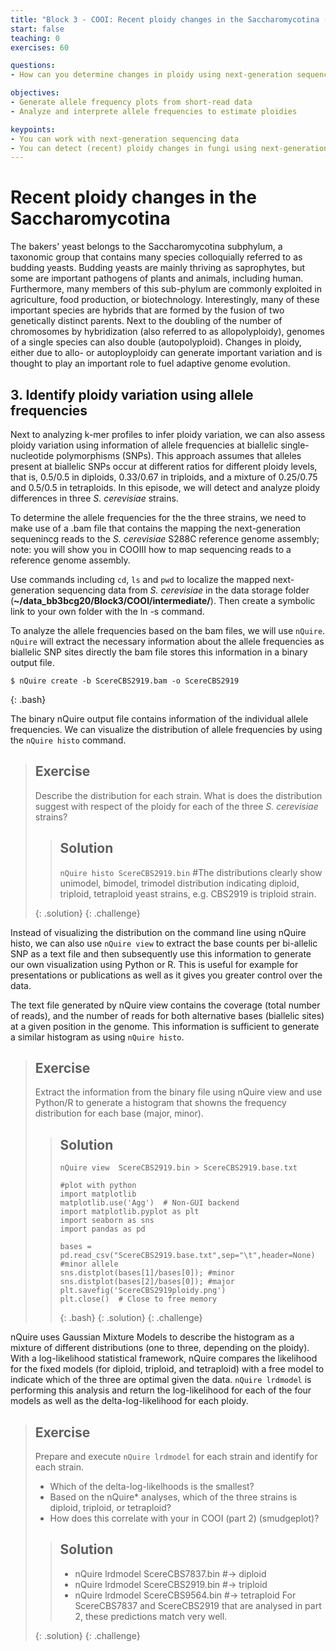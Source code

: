 ```yaml
---
title: "Block 3 - COOI: Recent ploidy changes in the Saccharomycotina (part 3)"
start: false
teaching: 0
exercises: 60

questions:
- How can you determine changes in ploidy using next-generation sequencing data?

objectives:
- Generate allele frequency plots from short-read data
- Analyze and interprete allele frequencies to estimate ploidies

keypoints:
- You can work with next-generation sequencing data
- You can detect (recent) ploidy changes in fungi using next-generation sequencing data 
---
```


# Recent ploidy changes in the Saccharomycotina
The bakers' yeast belongs to the Saccharomycotina subphylum, a taxonomic group that contains many species colloquially referred to as budding yeasts. Budding yeasts are mainly thriving as saprophytes, but some are important pathogens of plants and animals, including human. Furthermore, many members of this sub-phylum are commonly exploited in agriculture, food production, or biotechnology. Interestingly, many of these important species are hybrids that are formed by the fusion of two genetically distinct parents. Next to the doubling of the number of chromosomes by hybridization (also referred to as allopolyploidy), genomes of a single species can also double (autopolyploid). Changes in ploidy, either due to allo- or autoployploidy can generate important variation and is thought to play an important role to fuel adaptive genome evolution.

## 3. Identify ploidy variation using allele frequencies

Next to analyzing k-mer profiles to infer ploidy variation, we can also assess ploidy variation using information of allele frequencies at biallelic single-nucleotide polymorphisms (SNPs). This approach assumes that alleles present at biallelic SNPs occur at different ratios for different ploidy levels, that is, 0.5/0.5 in diploids, 0.33/0.67 in triploids, and a mixture of 0.25/0.75 and 0.5/0.5 in tetraploids. In this episode, we will detect and analyze ploidy differences in three *S. cerevisiae* strains.

To determine the allele frequencies for the the three strains, we need to make use of a .bam file that contains the mapping the next-generation sequenincg reads to the *S. cerevisiae* S288C reference genome assembly; note: you will show you in COOIII how to map sequencing reads to a reference genome assembly.

Use commands including `cd`, `ls` and `pwd` to localize the mapped next-generation sequencing data from *S. cerevisiae* in the data storage folder (**~/data_bb3bcg20/Block3/COOI/intermediate/**). Then create a symbolic link to your own folder with the ln -s command. 

To analyze the allele frequencies based on the bam files, we will use `nQuire`. `nQuire` will extract the necessary information about the allele frequencies as biallelic SNP sites directly the bam file stores this information in a binary output file.

~~~
$ nQuire create -b ScereCBS2919.bam -o ScereCBS2919
~~~
{: .bash}

The binary nQuire output file contains information of the individual allele frequencies. We can visualize the distribution of allele frequencies by using the `nQuire histo` command.

> ## Exercise
> 
> Describe the distribution for each strain. What is does the distribution suggest with respect of the ploidy for each of the three *S. cerevisiae* strains?
>
>> ## Solution
>> 
>> `nQuire histo ScereCBS2919.bin`
>> #The distributions clearly show unimodel, bimodel, trimodel distribution indicating diploid, triploid, tetraploid yeast strains, e.g. CBS2919 is triploid strain.
>> 
> {: .solution}
{: .challenge}

Instead of visualizing the distribution on the command line using nQuire histo, we can also use `nQuire view` to extract the base counts per bi-allelic SNP as a text file and then subsequently use this information to generate our own visualization using Python or R. This is useful for example for presentations or publications as well as it gives you greater control over the data.

The text file generated by nQuire view contains the coverage (total number of reads), and the number of reads for both alternative bases (biallelic sites) at a given position in the genome. This information is sufficient to generate a similar histogram as using `nQuire histo`.

> ## Exercise
> 
> Extract the information from the binary file using nQuire view and use Python/R to generate a histogram that showns the frequency distribution for each base (major, minor).
>
>> ## Solution
>>
>> `nQuire view  ScereCBS2919.bin > ScereCBS2919.base.txt`
>>
>> ~~~
>> #plot with python
>> import matplotlib
>> matplotlib.use('Agg')  # Non-GUI backend
>> import matplotlib.pyplot as plt
>> import seaborn as sns
>> import pandas as pd
>>
>> bases = pd.read_csv("ScereCBS2919.base.txt",sep="\t",header=None)
>> #minor allele
>> sns.distplot(bases[1]/bases[0]); #minor
>> sns.distplot(bases[2]/bases[0]); #major
>> plt.savefig('ScereCBS2919ploidy.png')
>> plt.close()  # Close to free memory
>> ~~~
>> {: .bash}
> {: .solution}
{: .challenge}

nQuire uses Gaussian Mixture Models to describe the histogram as a mixture of different distributions (one to three, depending on the ploidy). With a log-likelihood statistical framework, nQuire compares the likelihood for the fixed models (for diploid, triploid, and tetraploid) with a free model to indicate which of the three are optimal given the data. `nQuire lrdmodel` is performing this analysis and return the log-likelihood for each of the four models as well as the delta-log-likelihood for each ploidy.

> ## Exercise
> 
> Prepare and execute `nQuire lrdmodel` for each strain and identify for each strain.
> - Which of the delta-log-likelhoods is the smallest?
> - Based on the nQuire* analyses, which of the three strains is diploid, triploid, or tetraploid?
> - How does this correlate with your in COOI (part 2) (smudgeplot)?
>
>> ## Solution
>> - nQuire lrdmodel ScereCBS7837.bin #-> diploid
>> - nQuire lrdmodel ScereCBS2919.bin #-> triploid
>> - nQuire lrdmodel ScereCBS9564.bin #-> tetraploid
>> For ScereCBS7837 and ScereCBS2919 that are analysed in part 2, these predictions match very well.
>>
> {: .solution}
{: .challenge}
